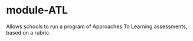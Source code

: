 # module-ATL
Allows schools to run a program of Approaches To Learning assessments, based on a rubric. 
